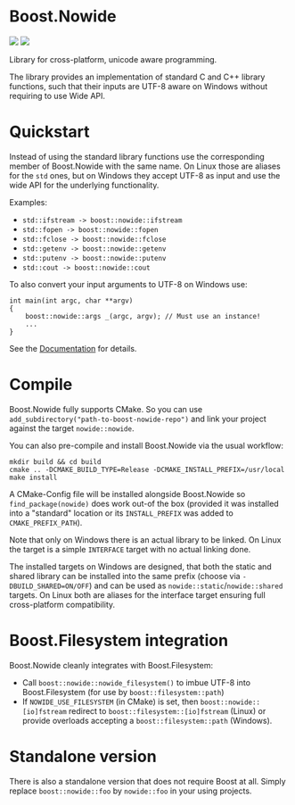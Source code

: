 # Boost.Nowide

![](https://github.com/Flamefire/nowide/workflows/CI%20Tests/badge.svg?branch=master)
![](https://github.com/Flamefire/nowide/workflows/CI%20Tests/badge.svg?branch=develop)

Library for cross-platform, unicode aware programming.

The library provides an implementation of standard C and C++ library functions, such that their inputs are UTF-8 aware on Windows without requiring to use Wide API.

# Quickstart

Instead of using the standard library functions use the corresponding member of Boost.Nowide with the same name.
On Linux those are aliases for the `std` ones, but on Windows they accept UTF-8 as input and use the wide API for the underlying functionality.

Examples:
- `std::ifstream -> boost::nowide::ifstream`
- `std::fopen -> boost::nowide::fopen`
- `std::fclose -> boost::nowide::fclose`
- `std::getenv -> boost::nowide::getenv`
- `std::putenv -> boost::nowide::putenv`
- `std::cout -> boost::nowide::cout`

To also convert your input arguments to UTF-8 on Windows use:

```
int main(int argc, char **argv)
{
	boost::nowide::args _(argc, argv); // Must use an instance!
	...
}
```

See the [Documentation](http://cppcms.com/files/nowide/html/) for details.

# Compile

Boost.Nowide fully supports CMake.
So you can use `add_subdirectory("path-to-boost-nowide-repo")` and link your project against the target `nowide::nowide`.

You can also pre-compile and install Boost.Nowide via the usual workflow:
```
mkdir build && cd build
cmake .. -DCMAKE_BUILD_TYPE=Release -DCMAKE_INSTALL_PREFIX=/usr/local
make install
```
A CMake-Config file will be installed alongside Boost.Nowide so `find_package(nowide)` does work out-of the box
(provided it was installed into a "standard" location or its `INSTALL_PREFIX` was added to `CMAKE_PREFIX_PATH`).

Note that only on Windows there is an actual library to be linked.
On Linux the target is a simple `INTERFACE` target with no actual linking done.

The installed targets on Windows are designed, that both the static and shared library can be installed into the same prefix (choose via `-DBUILD_SHARED=ON/OFF`) and can be used as `nowide::static`/`nowide::shared` targets.
On Linux both are aliases for the interface target ensuring full cross-platform compatibility.

# Boost.Filesystem integration

Boost.Nowide cleanly integrates with Boost.Filesystem:
- Call `boost::nowide::nowide_filesystem()` to imbue UTF-8 into Boost.Filesystem (for use by `boost::filesystem::path`)
- If `NOWIDE_USE_FILESYSTEM` (in CMake) is set, then `boost::nowide::[io]fstream` redirect to `boost::filesystem::[io]fstream` (Linux) or provide overloads accepting a `boost::filesystem::path` (Windows).

# Standalone version

There is also a standalone version that does not require Boost at all.
Simply replace `boost::nowide::foo` by `nowide::foo` in your using projects.